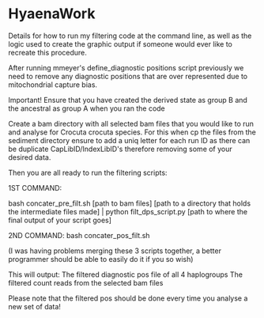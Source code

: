 # HyaenaWork
Details for how to run my filtering code at the command line, as well as the logic used to create the graphic output if someone would ever like to recreate this procedure.

After running mmeyer's define_diagnostic positions script previously we need to remove any diagnostic positions that are over represented due to mitochondrial capture bias.

Important!
Ensure that you have created the derived state as group B and the ancestral as group A when you ran the code

Create a bam directory with all selected bam files that you would like to run and analyse for Crocuta crocuta species. For this when cp the files from the sediment directory ensure to add a uniq letter for each run ID as there can be duplicate CapLibID/IndexLibID's therefore removing some of your desired data.

Then you are all ready to run the filtering scripts:

1ST COMMAND:

bash concater_pre_filt.sh [path to bam files] [path to a directory that holds the intermediate files made] | python filt_dps_script.py [path to where the final output of your script goes]


2ND COMMAND:
bash concater_pos_filt.sh


(I was having problems merging these 3 scripts together, a better programmer should be able to easily do it if you so wish)


This will output:
The filtered diagnostic pos file of all 4 haplogroups
The filtered count reads from the selected bam files

Please note that the filtered pos should be done every time you analyse a new set of data!


